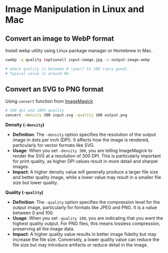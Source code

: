 # Image Manipulation in Linux and Mac

## Convert an image to WebP format

Install webp utility using Linux package manager or Homebrew in Mac.

```bash
cwebp -q quality (optional) input-image.jpg -o output-image.webp

# where quality is between 0 (poor) to 100 (very good).
# Typical value is around 80.
```

## Convert an SVG to PNG format

Using `convert` function from [ImageMagick](https://imagemagick.org/index.php)

```bash
# 300 dpi and 100% quality
convert -density 300 input.svg -quality 100 output.png
```

**Density (`-density`)**
- **Definition**: The `-density` option specifies the resolution of the output image in dots per inch (DPI). It affects how the image is rendered, particularly for vector formats like SVG.
- **Usage**: When you set `-density 300`, you are telling ImageMagick to render the SVG at a resolution of 300 DPI. This is particularly important for print quality, as higher DPI values result in more detail and sharper images.
- **Impact**: A higher density value will generally produce a larger file size and better quality image, while a lower value may result in a smaller file size but lower quality.

**Quality (`-quality`)**
- **Definition**: The `-quality` option specifies the compression level for the output image, particularly for formats like JPEG and PNG. It is a value between 0 and 100.
- **Usage**: When you set `-quality 100`, you are indicating that you want the highest quality output. For PNG files, this means lossless compression, preserving all the image data.
- **Impact**: A higher quality value results in better image fidelity but may increase the file size. Conversely, a lower quality value can reduce the file size but may introduce artifacts or reduce detail in the image.
